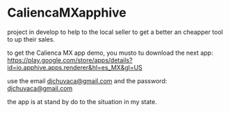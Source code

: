 # CaliencaMXapphive
project in develop to help to the local seller to get a better an cheapper tool to up their sales.

to get the Calienca MX app demo, you musto tu download the next app: https://play.google.com/store/apps/details?id=io.apphive.apps.renderer&hl=es_MX&gl=US

use the email djchuvaca@gmail.com
and the password: djchuvaca@gmail.com

the app is at stand by do to the situation in my state.
